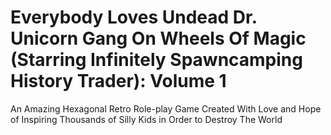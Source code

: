 # Everybody Loves Undead Dr. Unicorn Gang On Wheels Of Magic (Starring Infinitely Spawncamping History Trader): Volume 1
An Amazing Hexagonal Retro Role-play Game Created With Love and Hope of Inspiring Thousands of Silly Kids in Order to Destroy The World
